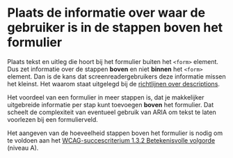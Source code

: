 # Plaats de informatie over waar de gebruiker is in de stappen boven het formulier

Plaats tekst en uitleg die hoort bij het formulier buiten het `<form>` element. Dus zet informatie over de stappen **boven** en niet **binnen** het `<form>` element. Dan is de kans dat screenreadergebruikers deze informatie missen het kleinst. Het waarom staat uitgelegd bij de [richtlijnen over descriptions](/richtlijnen/formulieren/alle-richtlijnen/descriptions).

Het voordeel van een formulier in meer stappen is, dat je makkelijker uitgebreide informatie per stap kunt toevoegen **boven** het formulier. Dat scheelt de complexiteit van eventueel gebruik van ARIA om tekst te laten voorlezen bij een formulierveld.

Het aangeven van de hoeveelheid stappen boven het formulier is nodig om te voldoen aan het [WCAG-succescriterium 1.3.2 Betekenisvolle volgorde](wcag/1.3.2) (niveau A).
